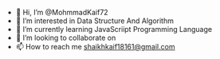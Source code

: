 - 👋 Hi, I’m @MohmmadKaif72
- 👀 I’m interested in  Data Structure And Algorithm
- 🌱 I’m currently learning JavaScriipt Programming Language
- 💞️ I’m looking to collaborate on 
- 📫 How to reach me shaikhkaif18161@gmail.com

<!---
MohmmadKaif72/MohmmadKaif72 is a ✨ special ✨ repository because its `README.md` (this file) appears on your GitHub profile.
You can click the Preview link to take a look at your changes.
--->
